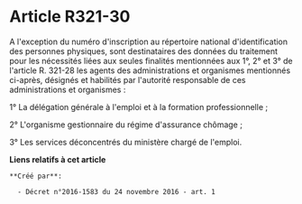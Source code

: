 # Article R321-30

A l'exception du numéro d'inscription au répertoire national d'identification des personnes physiques, sont destinataires des
données du traitement pour les nécessités liées aux seules finalités mentionnées aux 1°, 2° et 3° de l'article R. 321-28 les
agents des administrations et organismes mentionnés ci-après, désignés et habilités par l'autorité responsable de ces
administrations et organismes :

1° La délégation générale à l'emploi et à la formation professionnelle ;

2° L'organisme gestionnaire du régime d'assurance chômage ;

3° Les services déconcentrés du ministère chargé de l'emploi.

**Liens relatifs à cet article**

	**Créé par**:

	  - Décret n°2016-1583 du 24 novembre 2016 - art. 1
